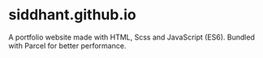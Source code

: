# siddhant.github.io
A portfolio website made with HTML, Scss and JavaScript (ES6). Bundled with Parcel for better performance.
